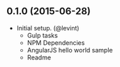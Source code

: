 ## 0.1.0 (2015-06-28)
  - Initial setup. (@levint)
    - Gulp tasks
    - NPM Dependencies
    - AngularJS hello world sample
    - Readme
